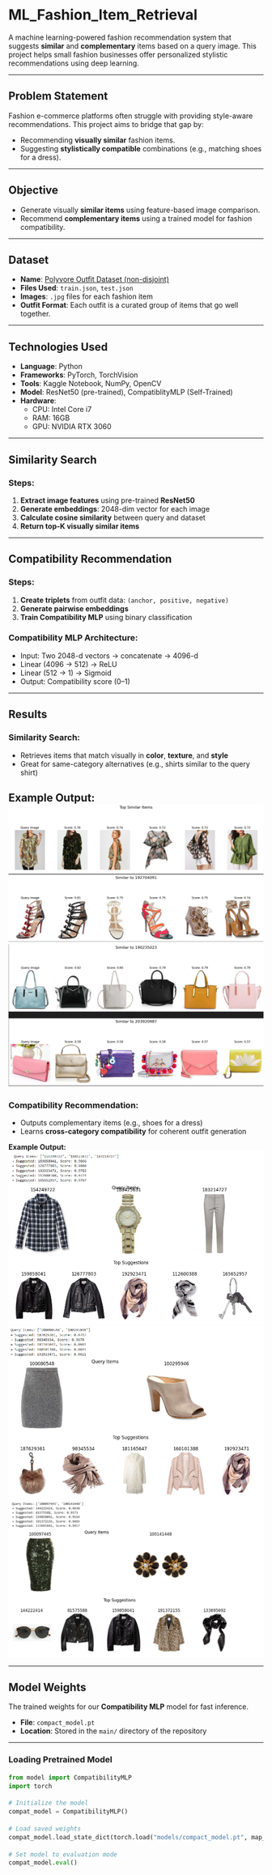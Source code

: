 # ML_Fashion_Item_Retrieval

A machine learning-powered fashion recommendation system that suggests **similar** and **complementary** items based on a query image. This project helps small fashion businesses offer personalized stylistic recommendations using deep learning.

---

## Problem Statement

Fashion e-commerce platforms often struggle with providing style-aware recommendations. This project aims to bridge that gap by:
- Recommending **visually similar** fashion items.
- Suggesting **stylistically compatible** combinations (e.g., matching shoes for a dress).

---

## Objective

- Generate visually **similar items** using feature-based image comparison.
- Recommend **complementary items** using a trained model for fashion compatibility.

---

## Dataset

- **Name**: [Polyvore Outfit Dataset (non-disjoint)]([https://github.com/xthan/polyvore-dataset](https://www.kaggle.com/datasets/enisteper1/polyvore-outfit-dataset))
- **Files Used**: `train.json`, `test.json`
- **Images**: `.jpg` files for each fashion item
- **Outfit Format**: Each outfit is a curated group of items that go well together.

---

## Technologies Used

- **Language**: Python
- **Frameworks**: PyTorch, TorchVision
- **Tools**: Kaggle Notebook, NumPy, OpenCV
- **Model**: ResNet50 (pre-trained), CompatiblityMLP (Self-Trained)
- **Hardware**: 
  - CPU: Intel Core i7  
  - RAM: 16GB  
  - GPU: NVIDIA RTX 3060

---

## Similarity Search

### Steps:
1. **Extract image features** using pre-trained **ResNet50**  
2. **Generate embeddings**: 2048-dim vector for each image
3. **Calculate cosine similarity** between query and dataset
4. **Return top-K visually similar items**

---

## Compatibility Recommendation

### Steps:
1. **Create triplets** from outfit data: `(anchor, positive, negative)`
2. **Generate pairwise embeddings**
3. **Train Compatibility MLP** using binary classification

### Compatibility MLP Architecture:
- Input: Two 2048-d vectors → concatenate → 4096-d
- Linear (4096 → 512) → ReLU  
- Linear (512 → 1) → Sigmoid  
- Output: Compatibility score (0–1)

---
## Results

### Similarity Search:
- Retrieves items that match visually in **color**, **texture**, and **style**
- Great for same-category alternatives (e.g., shirts similar to the query shirt)

**Example Output:**
![Similarity Search](images/similarity_output1.png)
![Similarity Search](images/similarity_output2.png)
![Similarity Search](images/similarity_output3.png)
---

### Compatibility Recommendation:
- Outputs complementary items (e.g., shoes for a dress)
- Learns **cross-category compatibility** for coherent outfit generation

**Example Output:**
![Compatibility Recommendation](images/compatibility_output1.png)
![Compatibility Recommendation](images/compatibility_output2.png)
![Compatibility Recommendation](images/compatibility_output3.png)

---

## Model Weights

The trained weights for our **Compatibility MLP** model for fast inference.

- **File**: `compact_model.pt`  
- **Location**: Stored in the `main/` directory of the repository

---

### Loading Pretrained Model

```python
from model import CompatibilityMLP 
import torch

# Initialize the model
compat_model = CompatibilityMLP()

# Load saved weights
compat_model.load_state_dict(torch.load("models/compact_model.pt", map_location=torch.device('cpu')))

# Set model to evaluation mode
compat_model.eval()

